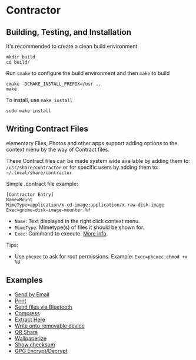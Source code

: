 # Contractor

## Building, Testing, and Installation

It's recommended to create a clean build environment

    mkdir build
    cd build/
    
Run `cmake` to configure the build environment and then `make` to build

    cmake -DCMAKE_INSTALL_PREFIX=/usr ..
    make
    
To install, use `make install`

    sudo make install

## Writing Contract Files
elementary Files, Photos and other apps support adding options to the context menu by the way of Contract files. 

These Contract files can be made system wide available by adding them to:
`/usr/share/contractor`
or for specific users by adding them to:
`~/.local/share/contractor`

Simple .contract file example:
```
[Contractor Entry]
Name=Mount
MimeType=application/x-cd-image;application/x-raw-disk-image
Exec=gnome-disk-image-mounter %f
```

- `Name`: Text displayed in the right click context menu.
- `MimeType`: Mimetype(s) of files it should be shown for.
- `Exec`: Command to execute. [More info](https://specifications.freedesktop.org/desktop-entry-spec/desktop-entry-spec-latest.html#exec-variables).

Tips:
- Use `pkexec` to ask for root permissions. Example: `Exec=pkexec chmod +x %U`

## Examples
- [Send by Email](https://github.com/elementary/mail/blob/master/data/mail-attach.contract)
- [Print](https://github.com/elementary/pantheon-print/blob/master/data/print.contract)
- [Send files via Bluetooth](https://github.com/codygarver/os-patch-gnome-bluetooth-xenial/blob/master/debian/gnome-bluetooth.contract)
- [Compress](https://github.com/codygarver/os-patch-file-roller-xenial/blob/master/data/file-roller-compress.contract)
- [Extract Here](https://github.com/codygarver/os-patch-file-roller-xenial/blob/master/data/file-roller-extract-here.contract)
- [Write onto removable device](https://github.com/artemanufrij/imageburner/blob/master/data/com.github.artemanufrij.imageburner.contract)
- [QR Share](https://github.com/mubitosh/qrshare/blob/master/data/com.github.mubitosh.qrshare.contract)
- [Wallpaperize](https://github.com/Philip-Scott/wallpaperize/blob/master/data/com.github.philip-scott.wallpaperize.contract)
- [Show checksum](https://github.com/artemanufrij/hashit/blob/1d295b2a340d840898999059dd808439294aa89a/data/com.github.artemanufrij.hashit.contract)
- [GPG Encrypt/Decrypt](https://github.com/phocean/contracts-gpg)
